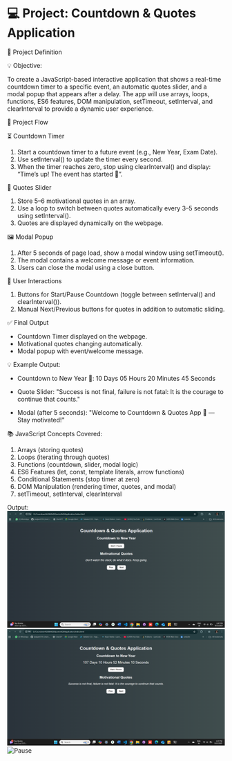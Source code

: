 # 💻 Project: Countdown & Quotes Application

 📝 Project Definition

💡 Objective:

 To create a JavaScript-based interactive application that shows a real-time countdown timer to a specific event, an automatic quotes slider, and a modal popup that appears after a delay. The app will use arrays, loops, functions, ES6 features, DOM manipulation, setTimeout, setInterval, and clearInterval to provide a dynamic user experience.

🧩 Project Flow

⏳ Countdown Timer

1. Start a countdown timer to a future event (e.g., New Year, Exam Date).
2. Use setInterval() to update the timer every second.
3. When the timer reaches zero, stop using clearInterval() and display: “Time’s up! The event has started 🎉”.
   
💬 Quotes Slider

1. Store 5–6 motivational quotes in an array.
2. Use a loop to switch between quotes automatically every 3–5 seconds using setInterval().
3. Quotes are displayed dynamically on the webpage.
   
🖼️ Modal Popup

1. After 5 seconds of page load, show a modal window using setTimeout().
2. The modal contains a welcome message or event information.
3. Users can close the modal using a close button.
   
🎯 User Interactions

1. Buttons for Start/Pause Countdown (toggle between setInterval() and clearInterval()).
2. Manual Next/Previous buttons for quotes in addition to automatic sliding.
   
✅ Final Output

* Countdown Timer displayed on the webpage.
* Motivational quotes changing automatically.
* Modal popup with event/welcome message.

💡 Example Output:

* Countdown to New Year 🎉:
 10 Days 05 Hours 20 Minutes 45 Seconds
  
* Quote Slider:
 "Success is not final, failure is not fatal: It is the courage to continue that counts."

* Modal (after 5 seconds):
 "Welcome to Countdown & Quotes App 🚀 — Stay motivated!"

📚 JavaScript Concepts Covered:
1. Arrays (storing quotes)
2. Loops (iterating through quotes)
3. Functions (countdown, slider, modal logic)
4. ES6 Features (let, const, template literals, arrow functions)
5. Conditional Statements (stop timer at zero)
6. DOM Manipulation (rendering timer, quotes, and modal)
7. setTimeout, setInterval, clearInterval

Output:
![Main](https://github.com/jinaljain0705/Coundown---Quotes-Application/blob/main/Output/Main.png)
![Start](https://github.com/jinaljain0705/Coundown---Quotes-Application/blob/main/Output/Start.png)
![Pause]()
